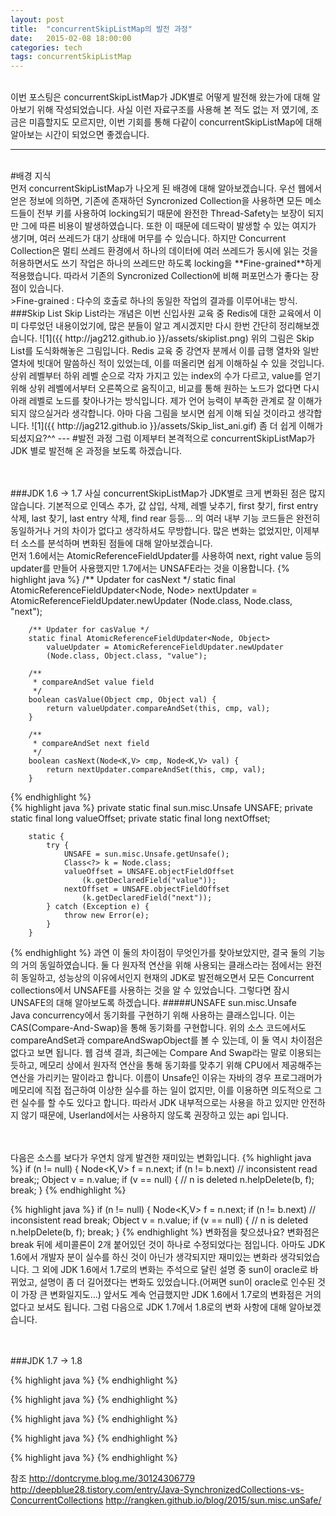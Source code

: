 ```yaml
---
layout: post
title:  "concurrentSkipListMap의 발전 과정"
date:   2015-02-08 18:00:00
categories: tech
tags: concurrentSkipListMap
---
```

<br>
이번 포스팅은 concurrentSkipListMap가 JDK별로 어떻게 발전해 왔는가에 대해 알아보기 위해 작성되었습니다. 사실 이런 자료구조를 사용해 본 적도 없는 저 였기에,
조금은 미흡할지도 모르지만, 이번 기회를 통해 다같이 concurrentSkipListMap에 대해 알아보는 시간이 되었으면 좋겠습니다.

---
<br>
#배경 지식
<br>
먼저 concurrentSkipListMap가 나오게 된 배경에 대해 알아보겠습니다. 우선 웹에서 얻은 정보에 의하면, 기존에 존재하던 Syncronized Collection을 사용하면 모든 메소드들이 전부 키를 사용하여 
locking되기 때문에 완전한 Thread-Safety는 보장이 되지만 그에 따른 비용이 발생하였습니다. 또한 이 때문에 데드락이 발생할 수 있는 여지가 생기며, 여러 쓰레드가 대기 상태에 머무를 수 있습니다.
하지만 Concurrent Collection은 멀티 쓰레드 환경에서 하나의 데이터에 여러 쓰레드가 동시에 읽는 것을 허용하면서도 쓰기 작업은 하나의 쓰레드만 하도록
locking을 **Fine-grained**하게 적용했습니다. 따라서 기존의 Syncronized Collection에 비해 퍼포먼스가 좋다는 장점이 있습니다.
<br>
>Fine-grained : 다수의 호출로 하나의 동일한 작업의 결과를 이루어내는 방식.

<br>
###Skip List
Skip List라는 개념은 이번 신입사원 교육 중 Redis에 대한 교육에서 이미 다루었던 내용이었기에, 많은 분들이 알고 계시겠지만 다시 한번 간단히 정리해보겠습니다.
![1]({{ http://jag212.github.io }}/assets/skiplist.png)
위의 그림은 Skip List를 도식화해놓은 그림입니다. Redis 교육 중 강연자 분께서 이를 급행 열차와 일반 열차에 빗대어 말씀하신 적이 있었는데, 이를 떠올리면 쉽게 이해하실 수 있을 것입니다.
상위 레벨부터 하위 레벨 순으로 각자 가지고 있는 index의 수가 다르고, value를 얻기위해 상위 레벨에서부터 오른쪽으로 움직이고, 비교를 통해 원하는 노드가 없다면 다시 아래 레벨로 노드를 찾아나가는 방식입니다.
제가 언어 능력이 부족한 관계로 잘 이해가 되지 않으실거라 생각합니다. 아마 다음 그림을 보시면 쉽게 이해 되실 것이라고 생각합니다.
![1]({{ http://jag212.github.io }}/assets/Skip_list_ani.gif)
좀 더 쉽게 이해가 되셨지요?^^
---
#발전 과정
그럼 이제부터 본격적으로 concurrentSkipListMap가 JDK 별로 발전해 온 과정을 보도록 하겠습니다.

<br><br>
###JDK 1.6 -> 1.7
사실 concurrentSkipListMap가 JDK별로 크게 변화된 점은 많지 않습니다. 기본적으로 인덱스 추가, 값 삽입, 삭제, 레벨 낮추기, first 찾기, first entry 삭제, last 찾기, last entry 삭제, find rear 등등...
의 여러 내부 기능 코드들은 완전히 동일하거나 거의 차이가 없다고 생각하셔도 무방합니다. 많은 변화는 없었지만, 이제부터 소스를 분석하며 변화된 점들에 대해 알아보겠습니다.
<br>
먼저 1.6에서는 AtomicReferenceFieldUpdater를 사용하여 next, right value 등의 updater를 만들어 사용했지만 1.7에서는 UNSAFE라는 것을 이용합니다.
{% highlight java %}
		/** Updater for casNext */
        static final AtomicReferenceFieldUpdater<Node, Node>
            nextUpdater = AtomicReferenceFieldUpdater.newUpdater
            (Node.class, Node.class, "next");

        /** Updater for casValue */
        static final AtomicReferenceFieldUpdater<Node, Object>
            valueUpdater = AtomicReferenceFieldUpdater.newUpdater
            (Node.class, Object.class, "value");

        /**
         * compareAndSet value field
         */
        boolean casValue(Object cmp, Object val) {
            return valueUpdater.compareAndSet(this, cmp, val);
        }

        /**
         * compareAndSet next field
         */
        boolean casNext(Node<K,V> cmp, Node<K,V> val) {
            return nextUpdater.compareAndSet(this, cmp, val);
		}
{% endhighlight %}
<br>
{% highlight java %}
private static final sun.misc.Unsafe UNSAFE;
        private static final long valueOffset;
        private static final long nextOffset;

        static {
            try {
                UNSAFE = sun.misc.Unsafe.getUnsafe();
                Class<?> k = Node.class;
                valueOffset = UNSAFE.objectFieldOffset
                    (k.getDeclaredField("value"));
                nextOffset = UNSAFE.objectFieldOffset
                    (k.getDeclaredField("next"));
            } catch (Exception e) {
                throw new Error(e);
            }
        }
{% endhighlight %}
과연 이 둘의 차이점이 무엇인가를 찾아보았지만, 결국 둘의 기능의 거의 동일하였습니다. 둘 다 원자적 연산을 위해 사용되는 클래스라는 점에서는 완전히 동일하고, 성능상의 이유에서인지 현재의 JDK로 발전해오면서 모든
Concurrent collections에서 UNSAFE를 사용하는 것을 알 수 있었습니다. 그렇다면 잠시 UNSAFE의 대해 알아보도록 하겠습니다.
#####UNSAFE
sun.misc.Unsafe
<br>Java concurrency에서 동기화를 구현하기 위해 사용하는 클래스입니다. 이는 CAS(Compare-And-Swap)을 통해 동기화를 구현합니다. 위의 소스 코드에서도 compareAndSet과 compareAndSwapObject를 볼 수 있는데,
이 둘 역시 차이점은 없다고 보면 됩니다. 웹 검색 결과, 최근에는 Compare And Swap라는 말로 이용되는 듯하고, 메모리 상에서 원자적 연산을 통해 동기화를 맞추기 위해 CPU에서 제공해주는 연산을 가리키는 말이라고 합니다.
이름이 Unsafe인 이유는 자바의 경우 프로그래머가 메모리에 직접 접근하여 이상한 실수를 하는 일이 없지만, 이를 이용하면 의도적으로 그런 실수를 할 수도 있다고 합니다. 따라서 JDK 내부적으로는 사용을 하고 있지만
안전하지 않기 때문에, Userland에서는 사용하지 않도록 권장하고 있는 api 입니다.

<br><br>
다음은 소스를 보다가 우연치 않게 발견한 재미있는 변화입니다.
{% highlight java %}
	 if (n != null) {
		Node<K,V> f = n.next;
		if (n != b.next)               // inconsistent read
			break;;
		Object v = n.value;
		if (v == null) {               // n is deleted
			n.helpDelete(b, f);
			break;
		}
{% endhighlight %}

{% highlight java %}
	if (n != null) {
		Node<K,V> f = n.next;
		if (n != b.next)               // inconsistent read
			break;
		Object v = n.value;
		if (v == null) {               // n is deleted
			n.helpDelete(b, f);
			break;
		}
{% endhighlight %}
변화점을 찾으셨나요? 변화점은 break 뒤에 세미콜론이 2개 붙어있던 것이 하나로 수정되었다는 점입니다. 아마도 JDK 1.6에서 개발자 분이 실수를 하신 것이 아닌가 생각되지만 재미있는 변화라 생각되었습니다.
그 외에 JDK 1.6에서 1.7로의 변화는 주석으로 달린 설명 중 sun이 oracle로 바뀌었고, 설명이 좀 더 길어졌다는 변화도 있었습니다.(어쩌면 sun이 oracle로 인수된 것이 가장 큰 변화일지도...)
앞서도 계속 언급했지만 JDK 1.6에서 1.7로의 변화점은 거의 없다고 보셔도 됩니다. 그럼 다음으로 JDK 1.7에서 1.8로의 변화 사항에 대해 알아보겠습니다.

<br><br>
###JDK 1.7 -> 1.8


{% highlight java %}
{% endhighlight %}

{% highlight java %}
{% endhighlight %}

{% highlight java %}
{% endhighlight %}

{% highlight java %}
{% endhighlight %}

{% highlight java %}
{% endhighlight %}




참조
http://dontcryme.blog.me/30124306779
http://deepblue28.tistory.com/entry/Java-SynchronizedCollections-vs-ConcurrentCollections
http://rangken.github.io/blog/2015/sun.misc.unSafe/
